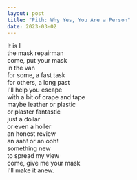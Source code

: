 ```yaml
---
layout: post
title: "Pith: Why Yes, You Are a Person"
date: 2023-03-02
---
```


It is I  
the mask repairman  
come, put your mask  
in the van  
for some, a fast task  
for others, a long past  
I'll help you escape  
with a bit of crape and tape  
maybe leather or plastic  
or plaster fantastic  
just a dollar  
or even a holler  
an honest review  
an aah! or an ooh!  
something new  
to spread my view  
come, give me your mask  
I'll make it anew.  

